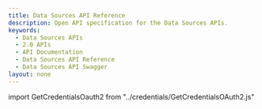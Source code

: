```yaml
---
title: Data Sources API Reference
description: Open API specification for the Data Sources APIs.
keywords:
  - Data Sources APIs
  - 2.0 APIs
  - API Documentation
  - Data Sources API Reference
  - Data Sources API Swagger
layout: none
---
```

import GetCredentialsOauth2 from "../credentials/GetCredentialsOAuth2.js"

<GetCredentialsOauth2 />

<RedoclyAPIBlock src="/analytics-apis/docs/2.0/data-sources.json" scrollYOffset={64}/>
